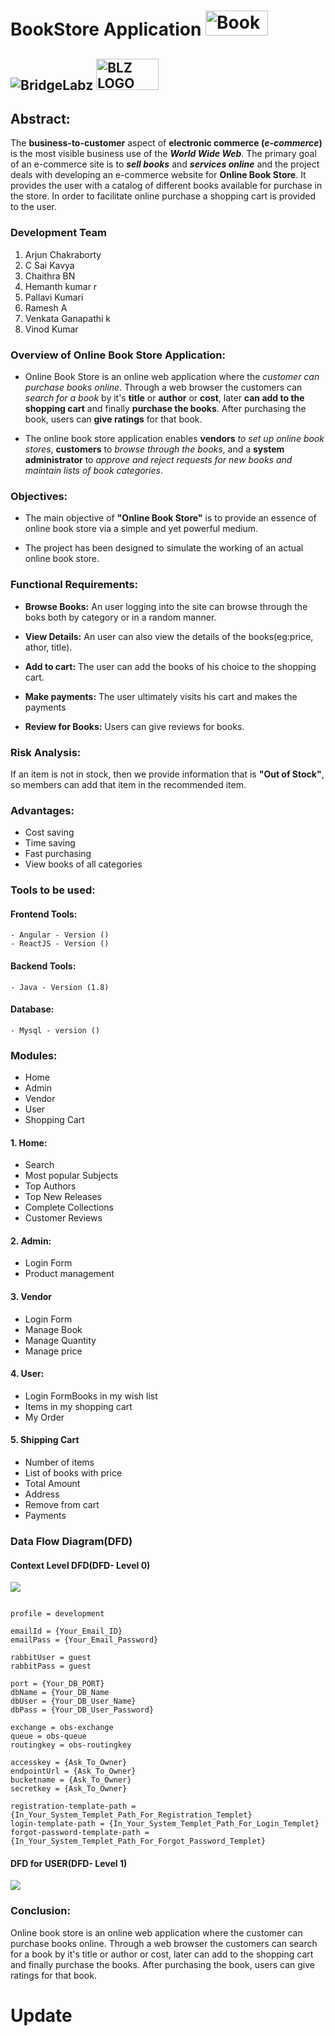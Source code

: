# BookStore Application  <img src="https://user-images.githubusercontent.com/50637297/83944429-1486ff00-a821-11ea-8aea-0714d852214d.png" alt="BookStore LOGO" width="100" height="40">

## ![BridgeLabz](https://bridgelabz.com/) <img src="https://user-images.githubusercontent.com/50637297/83942283-d1706000-a80f-11ea-99fb-6c26326a7602.png" alt="BLZ LOGO" width="100" height="50">


## Abstract:

The **business-to-customer** aspect of **electronic commerce (_e-commerce_)** is the most visible business use of the ***World Wide Web***. The primary goal of an e-commerce site is to ***sell books*** and ***services online*** and the project deals with developing an e-commerce website for **Online Book Store**. It provides the user with a catalog of different books available for purchase in the store. In order to facilitate online purchase a shopping cart is provided to the user.





### Development Team

1. Arjun Chakraborty
2. C Sai Kavya
3. Chaithra BN
4. Hemanth kumar r
5. Pallavi Kumari
6. Ramesh A
7. Venkata Ganapathi k
8. Vinod Kumar


### Overview of Online Book Store Application:

- Online Book Store is an online web application where the _customer can purchase books online_. Through a web browser the customers can _search for a book_ by it's **title** or **author** or **cost**, later **can add to the shopping cart** and finally **purchase the books**. After purchasing the book, users can **give ratings** for that book.

- The online book store application enables **vendors** _to set up online book stores_, **customers** to _browse through the books_, and a **system administrator** to _approve and reject requests for new books and maintain lists of book categories_.


### Objectives:

- The main objective of **"Online Book Store"** is to provide an essence of online book store via a simple and yet powerful medium.

- The project has been designed to simulate the working of an actual online book store.


### Functional Requirements:

- **Browse Books:** An user logging into the site can browse through the boks both by category or in a random manner.

- **View Details:** An user can also view the details of the books(eg:price, athor, title).

- **Add to cart:** The user can add the books of his choice to the shopping cart.

- **Make payments:** The user ultimately visits his cart and makes the payments

- **Review for Books:** Users can give reviews for books.


### Risk Analysis:

If an item is not in stock, then we provide information that is **"Out of Stock"**, so members can add that item in the recommended item.


### Advantages:
- Cost saving
- Time saving
- Fast purchasing
- View books of all categories


### Tools to be used:

#### Frontend Tools:

```
- Angular - Version ()
- ReactJS - Version ()
```

#### Backend Tools:
```
- Java - Version (1.8)
```

#### Database:
```
- Mysql - version ()
```


### Modules:

- Home
- Admin
- Vendor
- User
- Shopping Cart

#### 1. Home:
 - Search
 - Most popular Subjects
 - Top Authors
 - Top New Releases
 - Complete Collections
 - Customer Reviews

#### 2. Admin:
  - Login Form
  - Product management

#### 3. Vendor
  - Login Form
  - Manage Book
  - Manage Quantity
  - Manage price

#### 4. User:
  - Login FormBooks in my wish list
  - Items in my shopping cart
  - My Order

#### 5. Shipping Cart
  - Number of items
  - List of books with price
  - Total Amount
  - Address
  - Remove from cart
  - Payments


### Data Flow Diagram(DFD)

#### Context Level DFD(DFD- Level 0)

![](https://user-images.githubusercontent.com/50637297/83981249-d6313300-a939-11ea-9de2-819b041d532b.jpg)


```

profile = development

emailId = {Your_Email_ID}
emailPass = {Your_Email_Password}

rabbitUser = guest
rabbitPass = guest

port = {Your_DB_PORT}
dbName = {Your_DB_Name
dbUser = {Your_DB_User_Name}
dbPass = {Your_DB_User_Password}

exchange = obs-exchange
queue = obs-queue
routingkey = obs-routingkey

accesskey = {Ask_To_Owner}
endpointUrl = {Ask_To_Owner}
bucketname = {Ask_To_Owner}
secretkey = {Ask_To_Owner}

registration-template-path = {In_Your_System_Templet_Path_For_Registration_Templet}
login-template-path = {In_Your_System_Templet_Path_For_Login_Templet}
forgot-password-template-path = {In_Your_System_Templet_Path_For_Forgot_Password_Templet}
```
#### DFD for USER(DFD- Level 1)

![](https://user-images.githubusercontent.com/50637297/83981250-d7faf680-a939-11ea-8949-0e0003925830.jpg)


### Conclusion:
Online book store is an online web application where the customer can purchase books online. Through a web browser the customers can search for a book by it's title or author or cost, later can add to the shopping cart and finally purchase the books. After purchasing the book, users can give ratings for that book.


# Update
